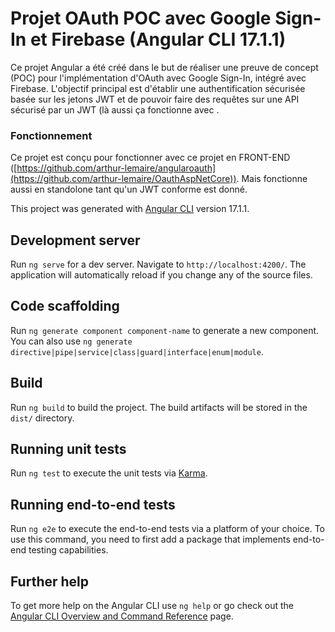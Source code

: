 # Projet OAuth POC avec Google Sign-In et Firebase (Angular CLI 17.1.1)

Ce projet Angular a été créé dans le but de réaliser une preuve de concept (POC) pour l'implémentation d'OAuth avec Google Sign-In, intégré avec Firebase.
L'objectif principal est d'établir une authentification sécurisée basée sur les jetons JWT et de pouvoir faire des requêtes sur une API sécurisé par un JWT (là aussi ça fonctionne avec .

### Fonctionnement

Ce projet est conçu pour fonctionner avec ce projet en FRONT-END ([https://github.com/arthur-lemaire/angularoauth](https://github.com/arthur-lemaire/OauthAspNetCore)). Mais fonctionne aussi en standolone tant qu'un JWT conforme est donné.

This project was generated with [Angular CLI](https://github.com/angular/angular-cli) version 17.1.1.

## Development server

Run `ng serve` for a dev server. Navigate to `http://localhost:4200/`. The application will automatically reload if you change any of the source files.

## Code scaffolding

Run `ng generate component component-name` to generate a new component. You can also use `ng generate directive|pipe|service|class|guard|interface|enum|module`.

## Build

Run `ng build` to build the project. The build artifacts will be stored in the `dist/` directory.

## Running unit tests

Run `ng test` to execute the unit tests via [Karma](https://karma-runner.github.io).

## Running end-to-end tests

Run `ng e2e` to execute the end-to-end tests via a platform of your choice. To use this command, you need to first add a package that implements end-to-end testing capabilities.

## Further help

To get more help on the Angular CLI use `ng help` or go check out the [Angular CLI Overview and Command Reference](https://angular.io/cli) page.

